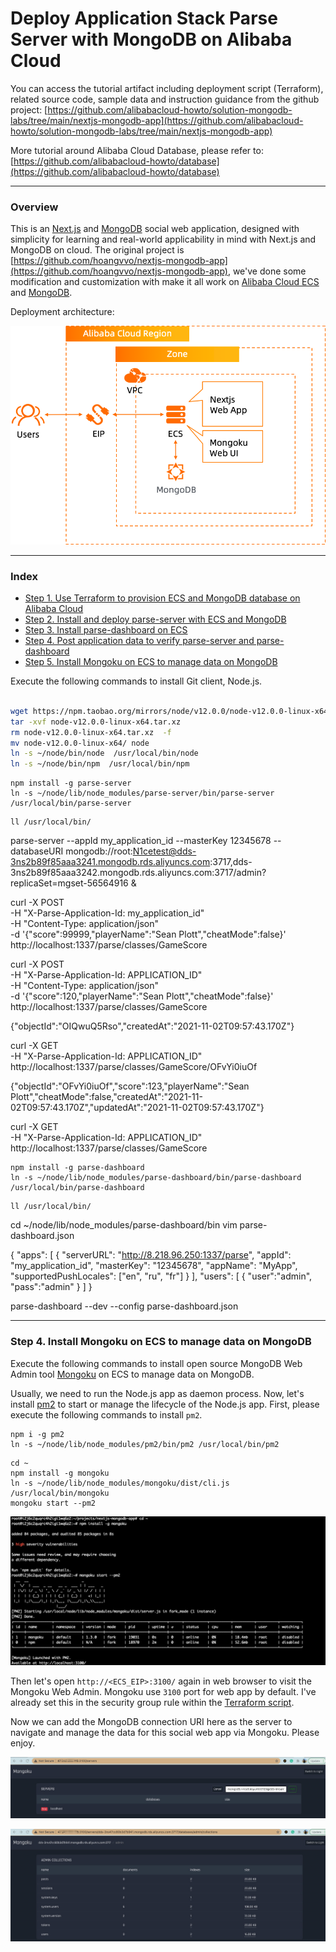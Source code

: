 # Deploy Application Stack Parse Server with MongoDB on Alibaba Cloud

You can access the tutorial artifact including deployment script (Terraform), related source code, sample data and instruction guidance from the github project:
[https://github.com/alibabacloud-howto/solution-mongodb-labs/tree/main/nextjs-mongodb-app](https://github.com/alibabacloud-howto/solution-mongodb-labs/tree/main/nextjs-mongodb-app)

More tutorial around Alibaba Cloud Database, please refer to:
[https://github.com/alibabacloud-howto/database](https://github.com/alibabacloud-howto/database)

---
### Overview

This is an [Next.js](https://nextjs.org/) and [MongoDB](https://www.mongodb.com/) social web application, designed with simplicity for learning and real-world applicability in mind with Next.js and MongoDB on cloud.
The original project is [https://github.com/hoangvvo/nextjs-mongodb-app](https://github.com/hoangvvo/nextjs-mongodb-app), we've done some modification and customization with make it all work on [Alibaba Cloud ECS](https://www.alibabacloud.com/product/ecs) and [MongoDB](https://www.alibabacloud.com/product/apsaradb-for-mongodb).

Deployment architecture:

![image.png](https://github.com/alibabacloud-howto/solution-mongodb-labs/raw/main/nextjs-mongodb-app/images/archi.png)


---
### Index

- [Step 1. Use Terraform to provision ECS and MongoDB database on Alibaba Cloud]()
- [Step 2. Install and deploy parse-server with ECS and MongoDB]()
- [Step 3. Install parse-dashboard on ECS]()
- [Step 4. Post application data to verify parse-server and parse-dashboard]()
- [Step 5. Install Mongoku on ECS to manage data on MongoDB]()





Execute the following commands to install Git client, Node.js.

```bash

wget https://npm.taobao.org/mirrors/node/v12.0.0/node-v12.0.0-linux-x64.tar.xz
tar -xvf node-v12.0.0-linux-x64.tar.xz
rm node-v12.0.0-linux-x64.tar.xz  -f
mv node-v12.0.0-linux-x64/ node
ln -s ~/node/bin/node  /usr/local/bin/node
ln -s ~/node/bin/npm  /usr/local/bin/npm
```


```
npm install -g parse-server
ln -s ~/node/lib/node_modules/parse-server/bin/parse-server /usr/local/bin/parse-server
```

```
ll /usr/local/bin/
```

parse-server --appId my_application_id --masterKey 12345678 --databaseURI mongodb://root:N1cetest@dds-3ns2b89f85aaa3241.mongodb.rds.aliyuncs.com:3717,dds-3ns2b89f85aaa3242.mongodb.rds.aliyuncs.com:3717/admin?replicaSet=mgset-56564916 &


curl -X POST \
-H "X-Parse-Application-Id: my_application_id" \
-H "Content-Type: application/json" \
-d '{"score":99999,"playerName":"Sean Plott","cheatMode":false}' \
http://localhost:1337/parse/classes/GameScore


curl -X POST \
-H "X-Parse-Application-Id: APPLICATION_ID" \
-H "Content-Type: application/json" \
-d '{"score":120,"playerName":"Sean Plott","cheatMode":false}' \
http://localhost:1337/parse/classes/GameScore


{"objectId":"OIQwuQ5Rso","createdAt":"2021-11-02T09:57:43.170Z"}



curl -X GET \
  -H "X-Parse-Application-Id: APPLICATION_ID" \
  http://localhost:1337/parse/classes/GameScore/OFvYi0iuOf


{"objectId":"OFvYi0iuOf","score":123,"playerName":"Sean Plott","cheatMode":false,"createdAt":"2021-11-02T09:57:43.170Z","updatedAt":"2021-11-02T09:57:43.170Z"}

curl -X GET \
  -H "X-Parse-Application-Id: APPLICATION_ID" \
  http://localhost:1337/parse/classes/GameScore




```
npm install -g parse-dashboard
ln -s ~/node/lib/node_modules/parse-dashboard/bin/parse-dashboard /usr/local/bin/parse-dashboard
```

```
ll /usr/local/bin/
```

cd ~/node/lib/node_modules/parse-dashboard/bin
vim parse-dashboard.json

{
  "apps": [
    {
      "serverURL": "http://8.218.96.250:1337/parse",
      "appId": "my_application_id",
      "masterKey": "12345678",
      "appName": "MyApp",
      "supportedPushLocales": ["en", "ru", "fr"]
    }
  ],
  "users": [
    {
      "user":"admin",
      "pass":"admin"
    }
  ]
}

parse-dashboard --dev --config parse-dashboard.json



---
### Step 4. Install Mongoku on ECS to manage data on MongoDB

Execute the following commands to install open source MongoDB Web Admin tool [Mongoku](https://github.com/huggingface/Mongoku) on ECS to manage data on MongoDB.

Usually, we need to run the Node.js app as daemon process. Now, let's install [pm2](https://pm2.io/) to start or manage the lifecycle of the Node.js app.
First, please execute the following commands to install ```pm2```.

```
npm i -g pm2
ln -s ~/node/lib/node_modules/pm2/bin/pm2 /usr/local/bin/pm2
```

```
cd ~
npm install -g mongoku
ln -s ~/node/lib/node_modules/mongoku/dist/cli.js /usr/local/bin/mongoku
mongoku start --pm2
```

![image.png](https://github.com/alibabacloud-howto/solution-mongodb-labs/raw/main/nextjs-mongodb-app/images/start-mongoku.png)

Then let's open ``http://<ECS_EIP>:3100/`` again in web browser to visit the Mongoku Web Admin. Mongoku use ``3100`` port for web app by default. I've already set this in the security group rule within the [Terraform script](https://github.com/alibabacloud-howto/solution-mongodb-labs/blob/main/nextjs-mongodb-app/deployment/terraform/main.tf).

Now we can add the MongoDB connection URI here as the server to navigate and manage the data for this social web app via Mongoku. Please enjoy.

![image.png](https://github.com/alibabacloud-howto/solution-mongodb-labs/raw/main/nextjs-mongodb-app/images/mongoku-1.png)

![image.png](https://github.com/alibabacloud-howto/solution-mongodb-labs/raw/main/nextjs-mongodb-app/images/mongoku-2.png)